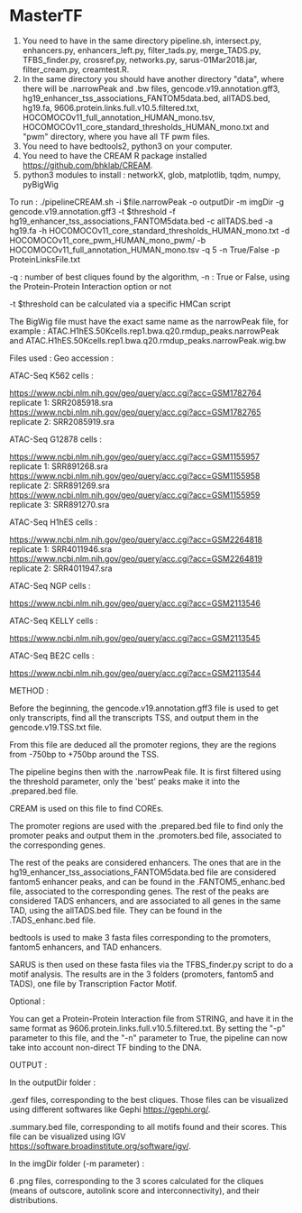 # MasterTF

1. You need to have in the same directory pipeline.sh, intersect.py, enhancers.py, enhancers_left.py, filter_tads.py, merge_TADS.py, TFBS_finder.py, crossref.py, networks.py, sarus-01Mar2018.jar, filter_cream.py, creamtest.R. 
2. In the same directory you should have another directory "data", where there will be .narrowPeak and .bw files, gencode.v19.annotation.gff3, hg19_enhancer_tss_associations_FANTOM5data.bed, allTADS.bed, hg19.fa, 9606.protein.links.full.v10.5.filtered.txt, HOCOMOCOv11_full_annotation_HUMAN_mono.tsv, HOCOMOCOv11_core_standard_thresholds_HUMAN_mono.txt and "pwm" directory, where you have all TF pwm files.
3. You need to have bedtools2, python3 on your computer.
4. You need to have the CREAM R package installed https://github.com/bhklab/CREAM.
5. python3 modules to install : networkX, glob, matplotlib, tqdm, numpy, pyBigWig

To run :
./pipelineCREAM.sh -i $file.narrowPeak -o outputDir -m imgDir -g gencode.v19.annotation.gff3 -t $threshold -f hg19_enhancer_tss_associations_FANTOM5data.bed -c allTADS.bed -a hg19.fa -h HOCOMOCOv11_core_standard_thresholds_HUMAN_mono.txt -d HOCOMOCOv11_core_pwm_HUMAN_mono_pwm/ -b HOCOMOCOv11_full_annotation_HUMAN_mono.tsv -q 5 -n True/False -p ProteinLinksFile.txt

-q : number of best cliques found by the algorithm, -n : True or False, using the Protein-Protein Interaction option or not 

-t $threshold can be calculated via a specific HMCan script

The BigWig file must have the exact same name as the narrowPeak file, for example :
ATAC.H1hES.50Kcells.rep1.bwa.q20.rmdup_peaks.narrowPeak  and
ATAC.H1hES.50Kcells.rep1.bwa.q20.rmdup_peaks.narrowPeak.wig.bw

Files used :
Geo accession :

ATAC-Seq K562 cells :

  https://www.ncbi.nlm.nih.gov/geo/query/acc.cgi?acc=GSM1782764
  replicate 1: SRR2085918.sra
  https://www.ncbi.nlm.nih.gov/geo/query/acc.cgi?acc=GSM1782765
  replicate 2: SRR2085919.sra

ATAC-Seq G12878 cells :

  https://www.ncbi.nlm.nih.gov/geo/query/acc.cgi?acc=GSM1155957
  replicate 1: SRR891268.sra
  https://www.ncbi.nlm.nih.gov/geo/query/acc.cgi?acc=GSM1155958
  replicate 2: SRR891269.sra
  https://www.ncbi.nlm.nih.gov/geo/query/acc.cgi?acc=GSM1155959
  replicate 3: SRR891270.sra

ATAC-Seq H1hES cells :

  https://www.ncbi.nlm.nih.gov/geo/query/acc.cgi?acc=GSM2264818
  replicate 1: SRR4011946.sra
  https://www.ncbi.nlm.nih.gov/geo/query/acc.cgi?acc=GSM2264819
  replicate 2: SRR4011947.sra

ATAC-Seq NGP cells :

  https://www.ncbi.nlm.nih.gov/geo/query/acc.cgi?acc=GSM2113546

ATAC-Seq KELLY cells :

  https://www.ncbi.nlm.nih.gov/geo/query/acc.cgi?acc=GSM2113545

ATAC-Seq BE2C cells :

  https://www.ncbi.nlm.nih.gov/geo/query/acc.cgi?acc=GSM2113544


METHOD :

Before the beginning, the gencode.v19.annotation.gff3 file is used to get only transcripts, find all the transcripts TSS, and output them in the gencode.v19.TSS.txt file.

From this file are deduced all the promoter regions, they are the regions from -750bp to +750bp around the TSS.

The pipeline begins then with the .narrowPeak file. It is first filtered using the threshold parameter, only the 'best' peaks make it into the .prepared.bed file.

CREAM is used on this file to find COREs.

The promoter regions are used with the .prepared.bed file to find only the promoter peaks and output them in the .promoters.bed file, associated to the corresponding genes.

The rest of the peaks are considered enhancers. 
The ones that are in the hg19_enhancer_tss_associations_FANTOM5data.bed file are considered fantom5 enhancer peaks, and can be found in the .FANTOM5_enhanc.bed file, associated to the corresponding genes.
The rest of the peaks are considered TADS enhancers, and are associated to all genes in the same TAD, using the allTADS.bed file. They can be found in the .TADS_enhanc.bed file.

bedtools is used to make 3 fasta files corresponding to the promoters, fantom5 enhancers, and TAD enhancers.

SARUS is then used on these fasta files via the TFBS_finder.py script to do a motif analysis. The results are in the 3 folders (promoters, fantom5 and TADS), one file by Transcription Factor Motif.







Optional :

You can get a Protein-Protein Interaction file from STRING, and have it in the same format as 9606.protein.links.full.v10.5.filtered.txt. By setting the "-p" parameter to this file, and the "-n" parameter to True, the pipeline can now take into account non-direct TF binding to the DNA.

OUTPUT :

In the outputDir folder :

.gexf files, corresponding to the best cliques. Those files can be visualized using different softwares like Gephi https://gephi.org/.

.summary.bed file, corresponding to all motifs found and their scores. This file can be visualized using IGV https://software.broadinstitute.org/software/igv/.

In the imgDir folder (-m parameter) :

6 .png files, corresponding to the 3 scores calculated for the cliques (means of outscore, autolink score and interconnectivity), and their distributions.
